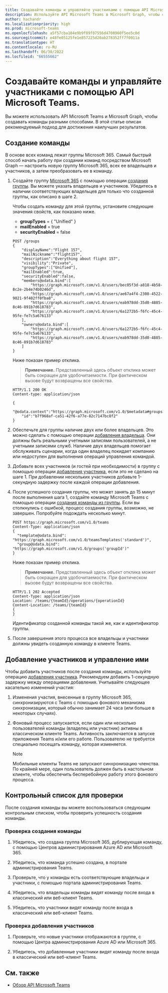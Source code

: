 ```yaml
---
title: Создавайте команды и управляйте участниками с помощью API Microsoft Teams.
description: Используйте API Microsoft Teams в Microsoft Graph, чтобы создавать команды несколькими способами, добавлять участников и управлять ими, а также проверять свои результаты.
author: hachandr
ms.localizationpriority: high
ms.prod: microsoft-teams
ms.openlocfilehash: a5f57cba104e9b9f89f07556d4708960f5ee5c0d
ms.sourcegitcommit: e48fe05125fe1e857225d20ab278352ff7f0911a
ms.translationtype: HT
ms.contentlocale: ru-RU
ms.lasthandoff: 06/30/2022
ms.locfileid: "66555662"
---
```

# <a name="create-teams-and-manage-members-using-the-microsoft-teams-api"></a>Создавайте команды и управляйте участниками с помощью API Microsoft Teams.

Вы можете использовать API Microsoft Teams и Microsoft Graph, чтобы создавать команды разными способами. В этой статье описан рекомендуемый подход для достижения наилучших результатов.


## <a name="create-a-team"></a>Создание команды

В основе всех команд лежат группы Microsoft 365. Самый быстрый способ начать работу при создании команд посредством Microsoft Graph — настроить новую группу Microsoft 365, всех ее владельцев и участников, а затем преобразовать ее в команду.

1. Создайте группу [Microsoft 365](https://support.office.com/article/learn-about-office-365-groups-b565caa1-5c40-40ef-9915-60fdb2d97fa2) с помощью операции [создания группы](/graph/api/group-post-groups). Вы можете указать владельцев и участников. Убедитесь в наличии соответствующих владельцев для только что созданной группы, как описано в шаге 2.

    Чтобы создать команду для этой группы, установите следующие значения свойств, как показано ниже.

    - **groupTypes** = { "Unified" } 
    - **mailEnabled** = true
    - **securityEnabled** = false

    ```http
    POST /groups
    {
        "displayName":"Flight 157",
        "mailNickname":"flight157",
        "description":"Everything about flight 157",
        "visibility":"Private",
        "groupTypes":["Unified"],
        "mailEnabled":true,
        "securityEnabled":false,
        "members@odata.bind":[
            "https://graph.microsoft.com/v1.0/users/bec05f3d-a818-4b58-8c2e-2b4e74b0246d",
            "https://graph.microsoft.com/v1.0/users/ae67a4f4-2308-4522-9021-9f402ff0fba8",
            "https://graph.microsoft.com/v1.0/users/eab978dd-35d0-4885-8c46-891b7d618783",
            "https://graph.microsoft.com/v1.0/users/6a1272b5-f6fc-45c4-95fe-fe7c5a676133"
        ],
        "owners@odata.bind":[
            "https://graph.microsoft.com/v1.0/users/6a1272b5-f6fc-45c4-95fe-fe7c5a676133",
            "https://graph.microsoft.com/v1.0/users/eab978dd-35d0-4885-8c46-891b7d618783"
        ]
    }
    ```

    Ниже показан пример отклика. 

    >**Примечание.** Представленный здесь объект отклика может быть сокращен для удобочитаемости. При фактическом вызове будут возвращены все свойства.

    ```http
    HTTP/1.1 200 OK
    Content-type: application/json
 
    {
        "@odata.context":"https://graph.microsoft.com/v1.0/$metadata#groups/$entity",
        "id":"b7f968af-ca51-42f6-a77e-82c7147bc8f2"
    }
    ```

2. Обеспечьте для группы наличие двух или более владельцев. Это можно сделать с помощью операции [добавления владельца](/graph/api/group-post-owners). Они должны быть реальными учетными записями пользователей, а не учетными записями служб. Наличие двух владельцев помогает обслуживать сценарии, когда один владелец покидает компанию или недоступен для выполнения операций управления командой.

3. Добавьте всех участников (и гостей при необходимости) в группу с помощью операции [добавления участника](/graph/api/group-post-members), если это не сделано на шаге 1. При добавлении нескольких участников добавьте 1-секундную задержку после каждой операции добавления. 

4. После успешного создания группы, что может занять до 15 минут после выполнения шага 1, создайте команду Microsoft Teams с помощью операции [создания команды из группы](/graph/api/team-post#example-4-create-a-team-from-group). Если вы столкнулись с ошибкой, процесс создания группы, возможно, не завершен. Попробуйте подождать несколько минут. 

    ```http
    POST https://graph.microsoft.com/v1.0/teams
    Content-Type: application/json
    {
      "template@odata.bind": "https://graph.microsoft.com/v1.0/teamsTemplates('standard')",
      "group@odata.bind": "https://graph.microsoft.com/v1.0/groups('groupId')"
    }
    ```

    Ниже показан пример отклика. 

    >**Примечание.** Представленный здесь объект отклика может быть сокращен для удобочитаемости. При фактическом вызове будут возвращены все свойства.

    ```http
    HTTP/1.1 202 Accepted
    Content-Type: application/json
    Location: /teams/{teamId}/operations/{operationId}
    Content-Location: /teams/{teamId}
    {
    }
    ```

    Идентификатор созданной команды такой же, как и идентификатор группы.

5. После завершения этого процесса все владельцы и участники должны увидеть созданную команду в клиенте Teams.

## <a name="add-or-manage-members"></a>Добавление участников и управление ими

Чтобы добавить участников после создания команды, используйте операцию [добавления участника](/graph/api/group-post-members). Рекомендуем добавить 1-секундную задержку между операциями добавления. Учитывайте следующее касательно изменений участия:

1. Изменения участия, внесенные в группу Microsoft 365, синхронизируются с Teams с помощью фонового механизма синхронизации, который обычно занимает 24 часа (или больше в некоторых случаях).

2. Фоновый процесс запускается, если один или несколько пользователей команды (владелец или участник) активны в классическом клиенте Teams. Активность заключается в запуске приложения Teams и/или его работе. Пользователю не требуется специально посещать команду, которая изменяется.

    > [!NOTE]
    > Мобильные клиенты Teams не запускают синхронизацию членства. По крайней мере, один пользователь должен быть в настольном клиенте, чтобы обеспечить бесперебойную работу этого фонового процесса.

## <a name="checklist-for-validation"></a>Контрольный список для проверки

После создания команды вы можете воспользоваться следующим контрольным списком, чтобы проверить успешность создания команды.

### <a name="validate-team-creation"></a>Проверка создания команды

1. Убедитесь, что создана группа Microsoft 365, дублирующая команду, с помощью Центров администрирования Azure AD или Microsoft 365.

2. Убедитесь, что команда успешно создана, в портале администрирования Teams.

3. Проверьте, что у команды есть соответствующие владельцы и участники, с помощью портала администрирования Teams.

4. Убедитесь, что владельцы команды видят команду после входа в классический или веб-клиент Teams.

5. Убедитесь, что участники видят команду после входа в классический или веб-клиент Teams.

### <a name="validate-addition-of-members"></a>Проверка добавления участников

1. Проверьте, что новые участники отображаются в группе, с помощью Центра администрирования Azure AD или Microsoft 365.

2. Убедитесь, что добавленные участники видят команду после входа в классический или веб-клиент Teams.

## <a name="see-also"></a>См. также

- [Обзор API Microsoft Teams](teams-concept-overview.md)